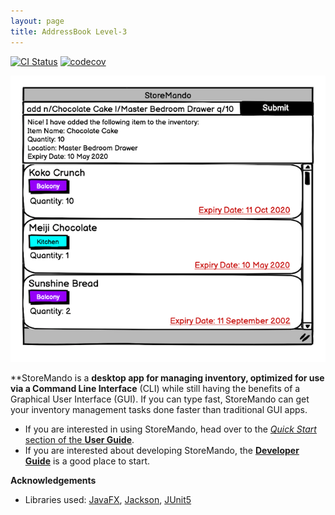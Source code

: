 ```yaml
---
layout: page
title: AddressBook Level-3
---
```


[![CI Status](https://github.com/AY2021S2-CS2103T-W10-2/tp/workflows/Java%20CI/badge.svg)](https://github.com/AY2021S2-CS2103T-W10-2/tp/actions)
[![codecov](https://codecov.io/gh/AY2021S2-CS2103T-W10-2/tp/branch/master/graph/badge.svg)](https://codecov.io/gh/AY2021S2-CS2103T-W10-2/tp)

![Ui](images/Ui.png)

**StoreMando is a **desktop app for managing inventory, optimized for use via a Command Line Interface** (CLI) while
still having the benefits of a Graphical User Interface (GUI). If you can type fast, StoreMando can get your inventory
management tasks done faster than traditional GUI apps.

* If you are interested in using StoreMando, head over to the [_Quick Start_ section of the **User
  Guide**](UserGuide.html#quick-start).
* If you are interested about developing StoreMando, the [**Developer Guide**](DeveloperGuide.html) is a good place to
  start.

**Acknowledgements**

* Libraries used: [JavaFX](https://openjfx.io/), [Jackson](https://github.com/FasterXML/jackson),
  [JUnit5](https://github.com/junit-team/junit5)

